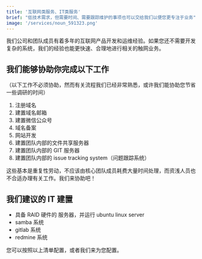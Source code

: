 ```yaml
---
title: '互联网类服务、IT类服务'
brief: "低技术需求，但需要时间、需要跟踪维护的事项也可以交给我们以便您更专注于业务"
image: '/services/noun_591323.png'
---
```


我们公司和团队成员有着多年的互联网产品开发和运维经验。如果您还不需要开发复杂的系统，我们的经验也能更快速、合理地进行相关的触网业务。

## 我们能够协助你完成以下工作

（以下工作不必须协助，然而有关流程我们已经非常熟悉，或许我们能协助您节省一些调研的时间）

1. 注册域名
2. 建置域名邮箱
3. 建置微信公众号
4. 域名备案
5. 网站开发
6. 建置团队内部的文件共享服务器
6. 建置团队内部的 GIT 服务器
7. 建置团队内部的 issue tracking system（问题跟踪系统）

这些基本是重复性劳动，不应该由核心团队成员耗费大量时间处理，而资浅人员也不合适办理有关工作。我们来协助吧！


## 我们建议的 IT 建置

- 具备 RAID 硬件的 服务器，并运行 ubuntu linux server
- samba 系统
- gitlab 系统
- redmine 系统

您可以按照以上清单配置，或者我们来为您配置。